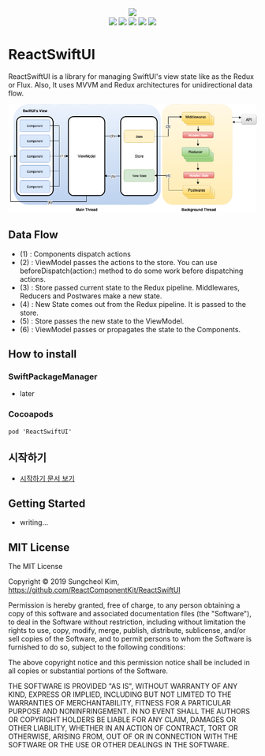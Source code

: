 <div align="center">
	<img src="https://raw.githubusercontent.com/ReactComponentKit/ReactComponentKit/master/art/logo.png">
</div>

<div align="center">
	<img src="https://img.shields.io/badge/iOS-%3E%3D%2013.0-green.svg" />
	<img src="https://img.shields.io/badge/OSX-%3E%3D%2010.15-green.svg" />
	<img src="https://img.shields.io/badge/Swift-%3E%3D%205.0-orange.svg" />
	<img src="https://img.shields.io/cocoapods/v/ReactSwiftUI.svg" />
	<img src="https://img.shields.io/github/license/ReactComponentKit/ReactComponentKit.svg" />
</div>

# ReactSwiftUI

ReactSwiftUI is a library for managing SwiftUI's view state like as the Redux or Flux. Also, It uses MVVM and Redux architectures for unidirectional data flow.

<div align="center"><img src="https://raw.githubusercontent.com/ReactComponentKit/ReactSwiftUI/master/art/ReactSwiftUI.png"></div>

## Data Flow

 * (1) : Components dispatch actions
 * (2) : ViewModel passes the actions to the store. You can use beforeDispatch(action:) method to do some work before dispatching actions.
 * (3) : Store passed current state to the Redux pipeline. Middlewares, Reducers and Postwares make a new state.
 * (4) : New State comes out from the Redux pipeline. It is passed to the store.
 * (5) : Store passes the new state to the ViewModel.
 * (6) : ViewModel passes or propagates the state to the Components.

## How to install

### SwiftPackageManager

* later

### Cocoapods

```
pod 'ReactSwiftUI'
```

## 시작하기

 * [시작하기 문서 보기](https://github.com/ReactComponentKit/ReactComponentKit/wiki/%EC%8B%9C%EC%9E%91%ED%95%98%EA%B8%B0)

## Getting Started

 * writing...


## MIT License

The MIT License

Copyright © 2019 Sungcheol Kim, https://github.com/ReactComponentKit/ReactSwiftUI

Permission is hereby granted, free of charge, to any person obtaining a copy
of this software and associated documentation files (the "Software"), to deal
in the Software without restriction, including without limitation the rights
to use, copy, modify, merge, publish, distribute, sublicense, and/or sell
copies of the Software, and to permit persons to whom the Software is
furnished to do so, subject to the following conditions:

The above copyright notice and this permission notice shall be included in
all copies or substantial portions of the Software.

THE SOFTWARE IS PROVIDED "AS IS", WITHOUT WARRANTY OF ANY KIND, EXPRESS OR
IMPLIED, INCLUDING BUT NOT LIMITED TO THE WARRANTIES OF MERCHANTABILITY,
FITNESS FOR A PARTICULAR PURPOSE AND NONINFRINGEMENT. IN NO EVENT SHALL THE
AUTHORS OR COPYRIGHT HOLDERS BE LIABLE FOR ANY CLAIM, DAMAGES OR OTHER
LIABILITY, WHETHER IN AN ACTION OF CONTRACT, TORT OR OTHERWISE, ARISING FROM,
OUT OF OR IN CONNECTION WITH THE SOFTWARE OR THE USE OR OTHER DEALINGS IN
THE SOFTWARE.
